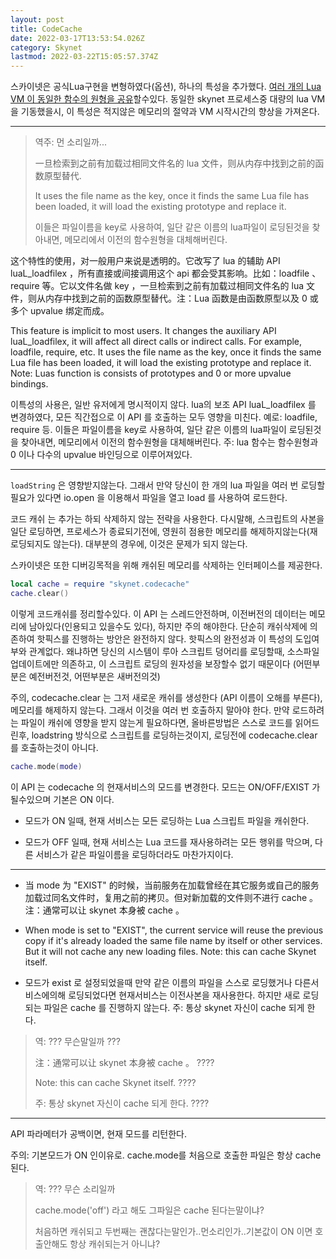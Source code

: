 ```yaml
---
layout: post
title: CodeCache
date: 2022-03-17T13:53:54.026Z
category: Skynet
lastmod: 2022-03-22T15:05:57.374Z
---
```


스카이넷은 공식Lua구현을 변형하였다(옵션), 하나의 특성을 추가했다. [여러 개의 Lua VM 이 동일한 함수의 원형을 공유](https://blog.codingnow.com/2014/03/lua_shared_proto.html)할수있다. 동일한 skynet 프로세스중 대량의 lua VM을 기동했을시, 이 특성은 적지않은 메모리의 절약과 VM 시작시간의 향상을 가져온다.

---
> 역주: 먼 소리일까...  
> 
> 一旦检索到之前有加载过相同文件名的 lua 文件，则从内存中找到之前的函数原型替代.  
> 
> It uses the file name as the key, once it finds the same Lua file has been loaded, it will load the existing prototype and replace it.  
> 
> 이들은 파일이름을 key로 사용하여, 일단 같은 이름의 lua파일이 로딩된것을 찾아내면, 메모리에서 이전의 함수원형을 대체해버린다.  
> 


这个特性的使用，对一般用户来说是透明的。它改写了 lua 的辅助 API luaL_loadfilex ，所有直接或间接调用这个 api 都会受其影响。比如：loadfile 、require 等。它以文件名做 key ，一旦检索到之前有加载过相同文件名的 lua 文件，则从内存中找到之前的函数原型替代。注：Lua 函数是由函数原型以及 0 或多个 upvalue 绑定而成。

This feature is implicit to most users. It changes the auxiliary API luaL_loadfilex, it will affect all direct calls or indirect calls. For example, loadfile, require, etc. It uses the file name as the key, once it finds the same Lua file has been loaded, it will load the existing prototype and replace it. Note: Luas function is consists of prototypes and 0 or more upvalue bindings.

이특성의 사용은, 일반 유저에게 명시적이지 않다. lua의 보조 API luaL_loadfilex 를 변경하였다, 모든 직간접으로 이 API 를 호출하는 모두 영향을 미친다. 예로: loadfile, require 등. 이들은 파일이름을 key로 사용하여, 일단 같은 이름의 lua파일이 로딩된것을 찾아내면, 메모리에서 이전의 함수원형을 대체해버린다. 주: lua 함수는 함수원형과 0 이나 다수의 upvalue 바인딩으로 이루어져있다.  

---


`loadString` 은 영향받지않는다. 그래서 만약 당신이  한 개의 lua 파일을 여러 번 로딩할필요가 있다면 io.open 을 이용해서 파일을 열고 load 를 사용하여 로드한다.

코드 캐쉬 는 추가는 하되 삭제하지 않는 전략을 사용한다. 다시말해, 스크립트의 사본을 일단 로딩하면, 프로세스가 종료되기전에, 영원히 점용한 메모리를 해제하지않는다(재로딩되지도 않는다). 대부분의 경우에, 이것은 문제가 되지 않는다.


스카이넷은 또한 디버깅목적을 위해 캐쉬된 메모리를 삭제하는 인터페이스를 제공한다.  

```lua
local cache = require "skynet.codecache"
cache.clear()
```

이렇게 코드캐쉬를 정리할수있다. 이 API 는 스레드안전하며, 이전버전의 데이터는 메모리에 남아있다(인용되고 있을수도 있다), 하지만 주의 해야한다. 단순히 캐쉬삭제에 의존하여 핫픽스를 진행하는 방안은 완전하지 않다. 핫픽스의 완전성과 이 특성의 도입여부와 관계없다. 왜냐하면 당신의 시스템이 루아 스크립트 덩어리를 로딩할때, 소스파일 업데이트에만 의존하고, 이 스크립트 로딩의 원자성을 보장할수 없기 때문이다 (어떤부분은 예전버전것, 어떤부분은 새버전의것)


주의, codecache.clear 는 그저 새로운 캐쉬를 생성한다 (API 이름이 오해를 부른다), 메모리를 해제하지 않는다. 그래서 이것을 여러 번 호출하지 말아야 한다. 만약 로드하려는 파일이 캐쉬에 영향을 받지 않는게 필요하다면, 올바른방법은 스스로 코드를 읽어드린후, loadstring 방식으로 스크립트를 로딩하는것이지, 로딩전에 codecache.clear 를 호출하는것이 아니다.

```lua
cache.mode(mode)
```

이 API 는 codecache 의 현재서비스의 모드를 변경한다. 모드는 ON/OFF/EXIST 가될수있으며 기본은 ON 이다.



* 모드가 ON 일때, 현재 서비스는 모든 로딩하는 Lua 스크립트 파일을 캐쉬한다.

* 모드가 OFF 일때, 현재 서비스는 Lua 코드를 재사용하려는 모든 행위를 막으며, 다른 서비스가 같은 파일이름을 로딩하더라도 마찬가지이다.

---

* 当 mode 为 "EXIST" 的时候，当前服务在加载曾经在其它服务或自己的服务加载过同名文件时，复用之前的拷贝。但对新加载的文件则不进行 cache 。注：通常可以让 skynet 本身被 cache 。
* When mode is set to "EXIST", the current service will reuse the previous copy if it's already loaded the same file name by itself or other services. But it will not cache any new loading files. Note: this can cache Skynet itself.

* 모드가 exist 로 설정되었을때 만약  같은 이름의 파일을 스스로 로딩했거나 다른서비스에의해 로딩되었다면 현재서비스는 이전사본을 재사용한다. 하지만 새로 로딩되는 파일은 cache 를 진행하지 않는다. 주: 통상 skynet 자신이 cache 되게 한다.

> 역: ??? 무슨말일까 ???  
> 
> 注：通常可以让 skynet 本身被 cache 。 ????  
> 
> Note: this can cache Skynet itself. ????  
> 
> 주: 통상 skynet 자신이 cache 되게 한다.  ????  
> 

---


API 파라메터가 공백이면, 현재 모드를 리턴한다.

주의: 기본모드가 ON 인이유로. cache.mode를 처음으로 호출한 파일은 항상 cache 된다.

> 역: ??? 무슨 소리일까  
>  
> cache.mode('off') 라고 해도 그파일은 cache 된다는말이냐?  
> 
> 처음하면 캐쉬되고 두번째는 괜찮다는말인가..먼소리인가..기본값이 ON 이면 호출안해도 항상 캐쉬되는거 아니냐?  
> 
> 